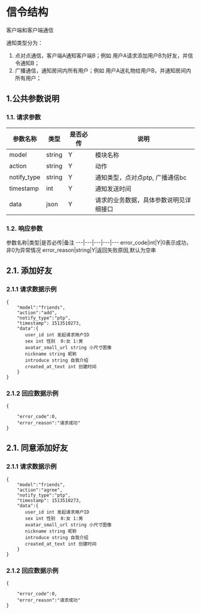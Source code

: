 # 信令结构

客户端和客户端通信

通知类型分为：
1. 点对点通信，客户端A通知客户端B；例如 用户A请求添加用户B为好友，并信令通知B；
2. 广播通信，通知房间内所有用户；例如 用户A送礼物给用户B，并通知房间内所有用户；


## 1.公共参数说明

### 1.1. 请求参数

参数名称|类型|是否必传|说明
---|---|---|---
model|string|Y|模块名称
action|string|Y|动作
notify_type|string|Y|通知类型，点对点ptp, 广播通信bc
timestamp|int|Y|通知发送时间
data|json|Y|请求的业务数据，具体参数说明见详细接口

### 1.2. 响应参数

参数名称|类型|是否必传|备注
---|---|---|---|---
error_code|int|Y|0表示成功，非0为异常情况
error_reason|string|Y|返回失败原因,默认为空串


## 2.1. 添加好友

### 2.1.1 请求数据示例

```
{
    "model":"friends",
    "action":"add",
    "notify_type":"ptp",
    "timestamp": 1513510273,
    "data":{  
       user_id int 发起请求用户ID
       sex int 性别  0:女 1:男
       avatar_small_url string 小尺寸图像
       nickname string 昵称
       introduce string 自我介绍
       created_at_text int 创建时间
    }
}

```

### 2.1.2 回应数据示例

```
{
    
    "error_code":0,
    "error_reason":"请求成功"
}

```

## 2.1. 同意添加好友

### 2.1.1 请求数据示例

```
{
    "model":"friends",
    "action":"agree",
    "notify_type":"ptp",
    "timestamp": 1513510273,
    "data":{  
       user_id int 发起请求用户ID
       sex int 性别  0:女 1:男
       avatar_small_url string 小尺寸图像
       nickname string 昵称
       introduce string 自我介绍
       created_at_text int 创建时间
    }
}

```

### 2.1.2 回应数据示例

```
{
    
    "error_code":0,
    "error_reason":"请求成功"
}

```